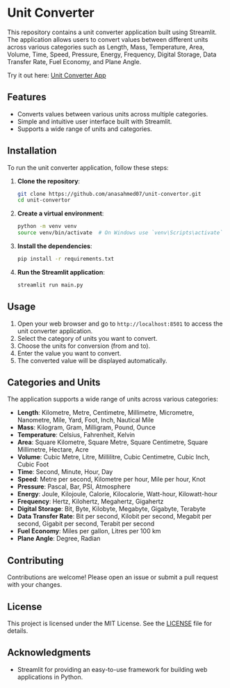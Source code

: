 # Unit Converter

This repository contains a unit converter application built using Streamlit. The application allows users to convert values between different units across various categories such as Length, Mass, Temperature, Area, Volume, Time, Speed, Pressure, Energy, Frequency, Digital Storage, Data Transfer Rate, Fuel Economy, and Plane Angle.

Try it out here: [Unit Converter App](https://anas-unit-converter.streamlit.app/)

## Features

- Converts values between various units across multiple categories.
- Simple and intuitive user interface built with Streamlit.
- Supports a wide range of units and categories.

## Installation

To run the unit converter application, follow these steps:

1. **Clone the repository**:
    ```bash
    git clone https://github.com/anasahmed07/unit-convertor.git
    cd unit-convertor
    ```

2. **Create a virtual environment**:
    ```bash
    python -m venv venv
    source venv/bin/activate  # On Windows use `venv\Scripts\activate`
    ```

3. **Install the dependencies**:
    ```bash
    pip install -r requirements.txt
    ```

4. **Run the Streamlit application**:
    ```bash
    streamlit run main.py
    ```

## Usage

1. Open your web browser and go to `http://localhost:8501` to access the unit converter application.
2. Select the category of units you want to convert.
3. Choose the units for conversion (from and to).
4. Enter the value you want to convert.
5. The converted value will be displayed automatically.

## Categories and Units

The application supports a wide range of units across various categories:

- **Length**: Kilometre, Metre, Centimetre, Millimetre, Micrometre, Nanometre, Mile, Yard, Foot, Inch, Nautical Mile
- **Mass**: Kilogram, Gram, Milligram, Pound, Ounce
- **Temperature**: Celsius, Fahrenheit, Kelvin
- **Area**: Square Kilometre, Square Metre, Square Centimetre, Square Millimetre, Hectare, Acre
- **Volume**: Cubic Metre, Litre, Millilitre, Cubic Centimetre, Cubic Inch, Cubic Foot
- **Time**: Second, Minute, Hour, Day
- **Speed**: Metre per second, Kilometre per hour, Mile per hour, Knot
- **Pressure**: Pascal, Bar, PSI, Atmosphere
- **Energy**: Joule, Kilojoule, Calorie, Kilocalorie, Watt-hour, Kilowatt-hour
- **Frequency**: Hertz, Kilohertz, Megahertz, Gigahertz
- **Digital Storage**: Bit, Byte, Kilobyte, Megabyte, Gigabyte, Terabyte
- **Data Transfer Rate**: Bit per second, Kilobit per second, Megabit per second, Gigabit per second, Terabit per second
- **Fuel Economy**: Miles per gallon, Litres per 100 km
- **Plane Angle**: Degree, Radian

## Contributing

Contributions are welcome! Please open an issue or submit a pull request with your changes.

## License

This project is licensed under the MIT License. See the [LICENSE](LICENSE) file for details.

## Acknowledgments

- Streamlit for providing an easy-to-use framework for building web applications in Python.
